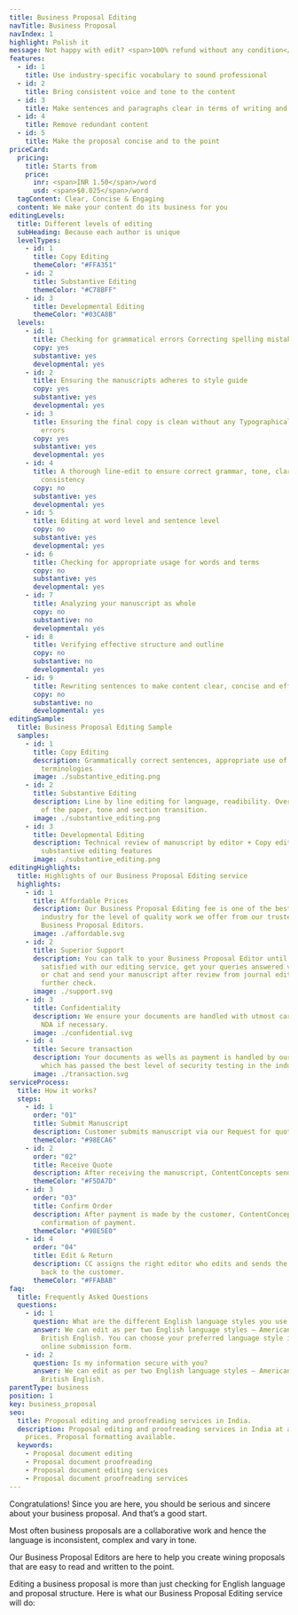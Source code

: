 ```yaml
---
title: Business Proposal Editing
navTitle: Business Proposal
navIndex: 1
highlight: Polish it
message: Not happy with edit? <span>100% refund without any condition</span>
features:
  - id: 1
    title: Use industry-specific vocabulary to sound professional
  - id: 2
    title: Bring consistent voice and tone to the content
  - id: 3
    title: Make sentences and paragraphs clear in terms of writing and flow
  - id: 4
    title: Remove redundant	content
  - id: 5
    title: Make the proposal concise and to the point
priceCard:
  pricing:
    title: Starts from
    price:
      inr: <span>INR 1.50</span>/word
      usd: <span>$0.025</span>/word
  tagContent: Clear, Concise & Engaging
  content: We make your content do its business for you
editingLevels:
  title: Different levels of editing
  subHeading: Because each author is unique
  levelTypes:
    - id: 1
      title: Copy Editing
      themeColor: "#FFA351"
    - id: 2
      title: Substantive Editing
      themeColor: "#C78BFF"
    - id: 3
      title: Developmental Editing
      themeColor: "#03CA8B"
  levels:
    - id: 1
      title: Checking for grammatical errors Correcting spelling mistakes
      copy: yes
      substantive: yes
      developmental: yes
    - id: 2
      title: Ensuring the manuscripts adheres to style guide
      copy: yes
      substantive: yes
      developmental: yes
    - id: 3
      title: Ensuring the final copy is clean without any Typographical or other
        errors
      copy: yes
      substantive: yes
      developmental: yes
    - id: 4
      title: A thorough line-edit to ensure correct grammar, tone, clarity and
        consistency
      copy: no
      substantive: yes
      developmental: yes
    - id: 5
      title: Editing at word level and sentence level
      copy: no
      substantive: yes
      developmental: yes
    - id: 6
      title: Checking for appropriate usage for words and terms
      copy: no
      substantive: yes
      developmental: yes
    - id: 7
      title: Analyzing your manuscript as whole
      copy: no
      substantive: no
      developmental: yes
    - id: 8
      title: Verifying effective structure and outline
      copy: no
      substantive: no
      developmental: yes
    - id: 9
      title: Rewriting sentences to make content clear, concise and effective
      copy: no
      substantive: no
      developmental: yes
editingSample:
  title: Business Proposal Editing Sample
  samples:
    - id: 1
      title: Copy Editing
      description: Grammatically correct sentences, appropriate use of words and
        terminologies
      image: ./substantive_editing.png
    - id: 2
      title: Substantive Editing
      description: Line by line editing for language, readibility. Overall structure
        of the paper, tone and section transition.
      image: ./substantive_editing.png
    - id: 3
      title: Developmental Editing
      description: Technical review of manuscript by editor + Copy editing,
        substantive editing features
      image: ./substantive_editing.png
editingHighlights:
  title: Highlights of our Business Proposal Editing service
  highlights:
    - id: 1
      title: Affordable Prices
      description: Our Business Proposal Editing fee is one of the best in the
        industry for the level of quality work we offer from our trusted
        Business Proposal Editors.
      image: ./affordable.svg
    - id: 2
      title: Superior Support
      description: You can talk to your Business Proposal Editor until you are
        satisfied with our editing service, get your queries answered via email
        or chat and send your manuscript after review from journal editor for
        further check.
      image: ./support.svg
    - id: 3
      title: Confidentiality
      description: We ensure your documents are handled with utmost care. We can sign
        NDA if necessary.
      image: ./confidential.svg
    - id: 4
      title: Secure transaction
      description: Your documents as wells as payment is handled by our secure website
        which has passed the best level of security testing in the industry.
      image: ./transaction.svg
serviceProcess:
  title: How it works?
  steps:
    - id: 1
      order: "01"
      title: Submit Manuscript
      description: Customer submits manuscript via our Request for quote page.
      themeColor: "#98ECA6"
    - id: 2
      order: "02"
      title: Receive Quote
      description: After receiving the manuscript, ContentConcepts sends price quote.
      themeColor: "#F5DA7D"
    - id: 3
      order: "03"
      title: Confirm Order
      description: After payment is made by the customer, ContentConcepts sends
        confirmation of payment.
      themeColor: "#98E5E0"
    - id: 4
      order: "04"
      title: Edit & Return
      description: CC assigns the right editor who edits and sends the edited document
        back to the customer.
      themeColor: "#FFABAB"
faq:
  title: Frequently Asked Questions
  questions:
    - id: 1
      question: What are the different English language styles you use while editing?
      answer: We can edit as per two English language styles – American English and
        British English. You can choose your preferred language style in the
        online submission form.
    - id: 2
      question: Is my information secure with you?
      answer: We can edit as per two English language styles – American English and
        British English.
parentType: business
position: 1
key: business_proposal
seo:
  title: Proposal editing and proofreading services in India.
  description: Proposal editing and proofreading services in India at affordable
    prices. Proposal formatting available.
  keywords:
    - Proposal document editing
    - Proposal document proofreading
    - Proposal document editing services
    - Proposal document proofreading services
---
```


Congratulations! Since you are here, you should be serious and sincere about your business proposal. And that’s a good start.

Most often business proposals are a collaborative work and hence the language is inconsistent, complex and vary in tone.

Our Business Proposal Editors are here to help you create wining proposals that are easy to read and written to the point.

Editing a business proposal is more than just checking for English language and proposal structure. Here is what our Business Proposal Editing service will do:
